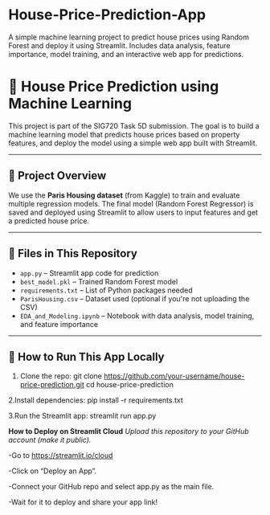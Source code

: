 # House-Price-Prediction-App
A simple machine learning project to predict house prices using Random Forest and deploy it using Streamlit. Includes data analysis, feature importance, model training, and an interactive web app for predictions.


# 🏡 House Price Prediction using Machine Learning

This project is part of the SIG720 Task 5D submission. The goal is to build a machine learning model that predicts house prices based on property features, and deploy the model using a simple web app built with Streamlit.

---

## 📌 Project Overview

We use the **Paris Housing dataset** (from Kaggle) to train and evaluate multiple regression models. The final model (Random Forest Regressor) is saved and deployed using Streamlit to allow users to input features and get a predicted house price.

---

## 📂 Files in This Repository

- `app.py` – Streamlit app code for prediction
- `best_model.pkl` – Trained Random Forest model
- `requirements.txt` – List of Python packages needed
- `ParisHousing.csv` – Dataset used (optional if you're not uploading the CSV)
- `EDA_and_Modeling.ipynb` – Notebook with data analysis, model training, and feature importance

---

## 🚀 How to Run This App Locally

1. Clone the repo:
  git clone https://github.com/your-username/house-price-prediction.git
  cd house-price-prediction

2.Install dependencies:
  pip install -r requirements.txt

3.Run the Streamlit app:
  streamlit run app.py


**How to Deploy on Streamlit Cloud**
*Upload this repository to your GitHub account (make it public).*

-Go to https://streamlit.io/cloud

-Click on “Deploy an App”.

-Connect your GitHub repo and select app.py as the main file.

-Wait for it to deploy and share your app link!
